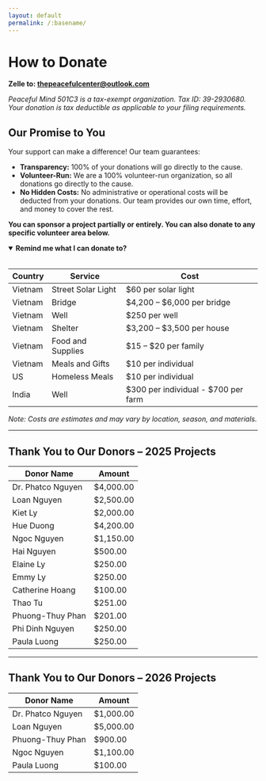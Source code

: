 ```yaml
---
layout: default
permalink: /:basename/
---
```


# How to Donate

**Zelle to: <u>thepeacefulcenter@outlook.com</u>**

_Peaceful Mind 501C3 is a tax-exempt organization. Tax ID: 39-2930680. Your donation is tax deductible as applicable to your filing requirements._

<section id="one">
  <h2>Our Promise to You</h2>
  <p>Your support can make a difference! Our team guarantees:</p>
  <ul>
    <li><strong>Transparency:</strong> 100% of your donations will go directly to the cause.</li>
    <li><strong>Volunteer-Run:</strong> We are a 100% volunteer-run organization, so all donations go directly to the cause.</li>
    <li><strong>No Hidden Costs:</strong> No administrative or operational costs will be deducted from your donations. Our team provides our own time, effort, and money to cover the rest.</li>
  </ul>
  <p><strong>You can sponsor a project partially or entirely. You can also donate to any specific volunteer area below.</strong></p>
</section>

<details open>
  <summary><strong>Remind me what I can donate to?</strong></summary>

  <br/>

  <table>
    <thead>
      <tr>
        <th>Country</th>
        <th>Service</th>
        <th>Cost</th>
      </tr>
    </thead>
    <tbody>
      <tr>
        <td>Vietnam</td>
        <td>Street Solar Light</td>
        <td>$60 per solar light</td>
      </tr>
      <tr>
        <td>Vietnam</td>
        <td>Bridge</td>
        <td>$4,200 – $6,000 per bridge</td>
      </tr>
      <tr>
        <td>Vietnam</td>
        <td>Well</td>
        <td>$250 per well</td>
      </tr>
      <tr>
        <td>Vietnam</td>
        <td>Shelter</td>
        <td>$3,200 – $3,500 per house</td>
      </tr>
      <tr>
        <td>Vietnam</td>
        <td>Food and Supplies</td>
        <td>$15 – $20 per family</td>
      </tr>
      <tr>
        <td>Vietnam</td>
        <td>Meals and Gifts</td>
        <td>$10 per individual</td>
      </tr>
      <tr>
        <td>US</td>
        <td>Homeless Meals</td>
        <td>$10 per individual</td>
      </tr>
      <tr>
        <td>India</td>
        <td>Well</td>
        <td>$300 per individual - $700 per farm</td>
      </tr>
    </tbody>
  </table>
  <em>Note: Costs are estimates and may vary by location, season, and materials.</em>
</details>


---

## Thank You to Our Donors – 2025 Projects

| Donor Name        | Amount    |
|-------------------|-----------|
| Dr. Phatco Nguyen | $4,000.00 |
| Loan Nguyen       | $2,500.00 |
| Kiet Ly           | $2,000.00 |
| Hue Duong         | $4,200.00 |
| Ngoc Nguyen       | $1,150.00 |
| Hai Nguyen        | $500.00   |
| Elaine Ly         | $250.00   |
| Emmy Ly           | $250.00   |
| Catherine Hoang   | $100.00   |   
| Thao Tu           | $251.00   | 
| Phuong-Thuy Phan  | $201.00   |
| Phi Dinh Nguyen   | $250.00   |
| Paula Luong       | $250.00   |

---

## Thank You to Our Donors – 2026 Projects

| Donor Name        | Amount    |
|-------------------|-----------|
| Dr. Phatco Nguyen | $1,000.00 |
| Loan Nguyen       | $5,000.00 |
| Phuong-Thuy Phan  | $900.00   |
| Ngoc Nguyen       | $1,100.00 |
| Paula Luong       | $100.00   |

